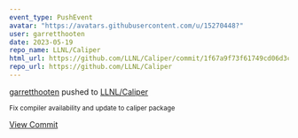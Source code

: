 ```yaml
---
event_type: PushEvent
avatar: "https://avatars.githubusercontent.com/u/15270448?"
user: garretthooten
date: 2023-05-19
repo_name: LLNL/Caliper
html_url: https://github.com/LLNL/Caliper/commit/1f67a9f73f61749cd06d3ceacc94b0f0011acd9d
repo_url: https://github.com/LLNL/Caliper
---
```


<a href='https://github.com/garretthooten' target='_blank'>garretthooten</a> pushed to <a href='https://github.com/LLNL/Caliper' target='_blank'>LLNL/Caliper</a>

<small>Fix compiler availability and update to caliper package</small>

<a href='https://github.com/LLNL/Caliper/commit/1f67a9f73f61749cd06d3ceacc94b0f0011acd9d' target='_blank'>View Commit</a>